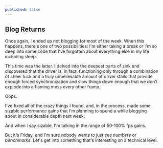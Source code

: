 ```yaml
---
published: false
---
```

## Blog Returns

Once again, I ended up not blogging for most of the week. When this happens, there's one of two possibilities: I'm either taking a break or I'm so deep into some code that I've forgotten about everything else in my life including sleep.

This time was the latter. I delved into the deepest parts of zink and discovered that the driver is, in fact, functioning only through a combination of sheer luck and a truly unbelievable amount of driver stalls that provide enough forced synchronization and slow things down enough that we don't explode into a flaming mess every other frame.

Oops.

I've fixed all of the crazy things I found, and, in the process, made some sizable performance gains that I'm planning to spend a while blogging about in considerable depth next week.

And when I say sizable, I'm talking in the range of 50-100% fps gains.

But it's Friday, and I'm sure nobody wants to just see *numbers* or *benchmarks*. Let's get into something that's interesting on a technical level.